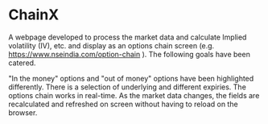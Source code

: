 # ChainX


A webpage developed to process the market data and calculate Implied volatility (IV), etc. and display as an options chain screen (e.g. https://www.nseindia.com/option-chain ). The following goals have been catered.

"In the money" options and "out of money" options have been highlighted differently.
There is a selection of underlying and different expiries.
The options chain works in real-time. As the market data changes, the fields are recalculated and refreshed on screen without having to reload on the browser.
